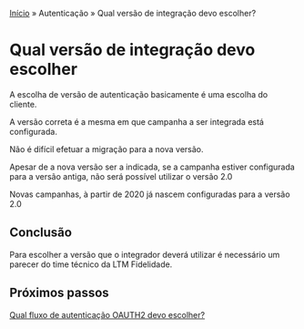 [Início](/readme.md) &raquo; Autenticação &raquo; Qual versão de integração devo escolher?

# Qual versão de integração devo escolher

A escolha de versão de autenticação basicamente é uma escolha do cliente.

A versão correta é a mesma em que campanha a ser integrada está configurada.

Não é difícil efetuar a migração para a nova versão.

Apesar de a nova versão ser a indicada, se a campanha estiver configurada para a versão antiga, não será possível utilizar o versão 2.0

Novas campanhas, à partir de 2020 já nascem configuradas para a versão 2.0

## Conclusão

Para escolher a versão que o integrador deverá utilizar é necessário um parecer do time técnico da LTM Fidelidade.

## Próximos passos

[Qual fluxo de autenticação OAUTH2 devo escolher?](/auth/flows.md)
